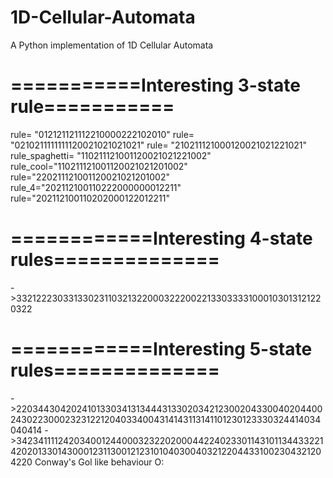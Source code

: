 # 1D-Cellular-Automata
A Python implementation of 1D Cellular Automata

# ===========Interesting 3-state rule===========
rule= "012121121112210000222102010"
rule= "0210211111111120021021021021"
rule= "210211121000120021021221021"
rule_spaghetti= "110211121001120021021221002"
rule_cool="110211121001120021021201002"
rule="220211121001120021021201002"
rule_4="202112100110222000000012211"
rule="202112100110202000122012211"

# ============Interesting 4-state rules==============
->3321222303313302311032132200032220022133033331000103013121220322

# ============Interesting 5-state rules==============
->22034430420241013303413134443133020342123002043300402044002430223000232312212040334004314143113141101230123330324414034040414
->34234111124203400124400032322020004422402330114310113443322142020133014300012311300121231010403004032122044331002304321204220 Conway's Gol like behaviour O:

